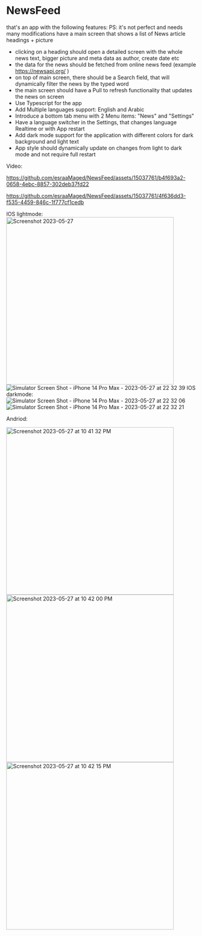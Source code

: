 # NewsFeed

that's an app with the following features:
PS: it's not perfect and needs many modifications
have a main screen that shows a list of News article headings + picture
- clicking on a heading should open a detailed screen with the whole news text, bigger picture and
meta data as author, create date etc
- the data for the news should be fetched from online news feed (example https://newsapi.org/ )
- on top of main screen, there should be a Search field, that will dynamically filter the news by the
typed word
- the main screen should have a Pull to refresh functionality that updates the news on screen
- Use Typescript for the app
- Add Multiple languages support: English and Arabic
- Introduce a bottom tab menu with 2 Menu items: "News" and "Settings"
- Have a language switcher in the Settings, that changes language Realtime or with App restart
- Add dark mode support for the application with different colors for dark background and light text
- App style should dynamically update on changes from light to dark mode and not require full restart


Video:


https://github.com/esraaMaged/NewsFeed/assets/15037761/b4f693a2-0658-4ebc-8857-302deb37fd22

https://github.com/esraaMaged/NewsFeed/assets/15037761/4f636dd3-f535-4459-846c-1f777cf1cedb



IOS lightmode:
<img width="444" alt="Screenshot 2023-05-27" src="(https://github.com/esraaMaged/NewsFeed/assets/15037761/738609fb-005b-4eda-aea8-7cfc6517fdd6)">
![Simulator Screen Shot - iPhone 14 Pro Max - 2023-05-27 at 22 32 39](https://github.com/esraaMaged/NewsFeed/assets/15037761/5ffab9bb-9100-4081-9ae6-287b361d305f)
IOS darkmode:
![Simulator Screen Shot - iPhone 14 Pro Max - 2023-05-27 at 22 32 06](https://github.com/esraaMaged/NewsFeed/assets/15037761/c1e40e78-17af-46c0-8c74-e74ad22225b2)
![Simulator Screen Shot - iPhone 14 Pro Max - 2023-05-27 at 22 32 21](https://github.com/esraaMaged/NewsFeed/assets/15037761/b0d4d0da-1976-4fe7-b653-26f2ca0f6365)

Andriod:

<img width="444" alt="Screenshot 2023-05-27 at 10 41 32 PM" src="https://github.com/esraaMaged/NewsFeed/assets/15037761/6787ce53-4a15-4a33-aca6-203c07bb0aa4">
<img width="444" alt="Screenshot 2023-05-27 at 10 42 00 PM" src="https://github.com/esraaMaged/NewsFeed/assets/15037761/89def6d7-4f94-4d95-9036-410169096622">
<img width="444" alt="Screenshot 2023-05-27 at 10 42 15 PM" src="https://github.com/esraaMaged/NewsFeed/assets/15037761/ff2433f7-bee0-41c1-b555-5caa7db83ff8">
